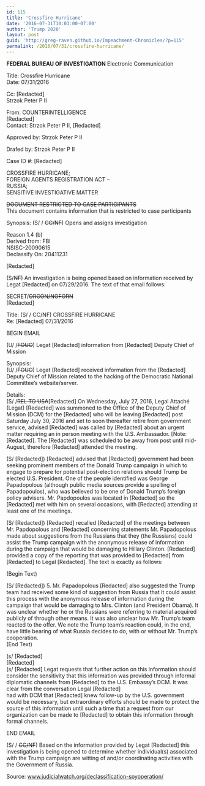 ```yaml
---
id: 115
title: 'Crossfire Hurricane'
date: '2016-07-31T10:03:00-07:00'
author: 'Trump 2020'
layout: post
guid: 'http://greg-raven.github.io/Impeachment-Chronicles/?p=115'
permalink: /2016/07/31/crossfire-hurricane/
---
```


**FEDERAL BUREAU OF INVESTIGATION** Electronic Communication

Title: Crossfire Hurricane  
Date: 07/31/2016

 Cc: \[Redacted\]  
 Strzok Peter P II

 From: COUNTERINTELLIGENCE  
 \[Redacted\]  
 Contact: Strzok Peter P II, \[Redacted\]

 Approved by: Strzok Peter P II

 Drafed by: Strzok Peter P II

 Case ID #: \[Redacted\]

 CROSSFIRE HURRICANE;  
 FOREIGN AGENTS REGISTRATION ACT –  
 RUSSIA;  
 SENSITIVE INVESTIGATIVE MATTER

 <del>DOCUMENT RESTRICTED TO CASE PARTICIPANTS</del>  
 This document contains information that is restricted to case participants

 Synopsis: (S/ / <del>CC/NF</del>) Opens and assigns investigation

 Reason 1.4 (b)  
 Derived from: FBI  
 NSISC-20090615  
 Declassify On: 20411231

 \[Redacted\]

 (S/<del>NF</del>) An investigation is being opened based on information received by Legat \[Redacted\] on 07/29/2016. The text of that email follows:

 SECRET/<del>ORCON/NOFORN</del>  
 \[Redacted\]

 Title: (S/ / CC/NF) CROSSFIRE HURRICANE  
 Re: \[Redacted\] 07/31/2016

 BEGIN EMAIL

 (U/ /<del>FOUO</del>) Legat \[Redacted\] information from \[Redacted\] Deputy Chief of Mission

 Synopsis:  
 (U/ /<del>FOUO</del>) Legat \[Redacted\] received information from the \[Redacted\] Deputy Chief of Mission related to the hacking of the Democratic National Committee’s website/server.

 Details:  
 (S/ /<del>REL TO USA</del>\[Redacted\] On Wednesday, July 27, 2016, Legal Attaché (Legat) \[Redacted\] was summoned to the Office of the Deputy Chief of Mission (DCM) for the \[Redacted\] who will be leaving \[Redacted\] post Saturday July 30, 2016 and set to soon thereafter retire from government service, advised \[Redacted\] was called by \[Redacted\] about an urgent matter requiring an in person meeting with the U.S. Ambassador. \[Note: \[Redacted\]. The \[Redacted\] was scheduled to be away from post until mid-August, therefore \[Redacted\] attended the meeting.

 (S/ \[Redacted\]) \[Redacted\] advised that \[Redacted\] government had been seeking prominent members of the Donald Trump campaign in which to engage to prepare for potential post-election relations should Trump be elected U.S. President. One of the people identified was George Papadopolous (although public media sources provide a spelling of Papadopoulos), who was believed to be one of Donald Trump’s foreign policy advisers. Mr. Papdopoulos was located in \[Redacted\] so the \[Redacted\] met with him on several occasions, with \[Redacted\] attending at least one of the meetings.

 (S/ \[Redacted\]) \[Redacted\] recalled \[Redacted\] of the meetings between Mr. Papdopolous and \[Redacted\] concerning statements Mr. Papadopolous made about suggestions from the Russians that they (the Russians) could assist the Trump campaign with the anonymous release of information during the campaign that would be damaging to Hillary Clinton. \[Redacted\] provided a copy of the reporting that was provided to \[Redacted\] from \[Redacted\] to Legal \[Redacted\]. The text is exactly as follows:

 (Begin Text)

 (S/ \[Redacted\]) 5. Mr. Papadopolous \[Redacted\] also suggested the Trump team had received some kind of suggestion from Russia that it could assist this process with the anonymous release of information during the campaign that would be damaging to Mrs. Clinton (and President Obama). It was unclear whether he or the Russians were referring to material acquired publicly of through other means. It was also unclear how Mr. Trump’s team reacted to the offer. We note the Trump team’s reaction could, in the end, have little bearing of what Russia decides to do, with or without Mr. Trump’s cooperation.  
 (End Text)

 (s/ \[Redacted\]  
 \[Redacted\]  
 (s/ \[Redacted\] Legat requests that further action on this information should consider the sensitivity that this information was provided through informal diplomatic channels from \[Redacted\] to the U.S. Embassy’s DCM. It was clear from the conversation Legal \[Redacted\]  
 had with DCM that \[Redacted\] knew follow-up by the U.S. government would be necessary, but extraordinary efforts should be made to protect the source of this information until such a time that a request from our organization can be made to \[Redacted\] to obtain this information through formal channels.

 END EMAIL

 (S/ / <del>CC/NF</del>) Based on the information provided by Legat \[Redacted\] this investigation is being opened to determine whether individual(s) associated with the Trump campaign are witting of and/or coordinating activities with the Government of Russia.

Source: www.judicialwatch.org/declassification-spyoperation/